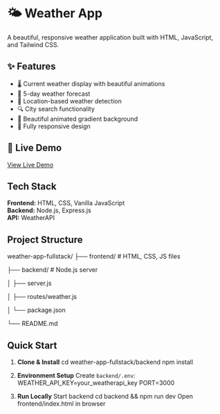 # 🌤️ Weather App

A beautiful, responsive weather application built with HTML, JavaScript, and Tailwind CSS.

## ✨ Features
- 🌡️ Current weather display with beautiful animations
- 📅 5-day weather forecast
- 📍 Location-based weather detection
- 🔍 City search functionality
- 🎨 Beautiful animated gradient background
- 📱 Fully responsive design

## 🚀 Live Demo
[View Live Demo](https://akshatguptaweatherapp.netlify.app/)

## Tech Stack

**Frontend:** HTML, CSS, Vanilla JavaScript  
**Backend:** Node.js, Express.js  
**API:** WeatherAPI

## Project Structure

weather-app-fullstack/
├── frontend/ # HTML, CSS, JS files

├── backend/ # Node.js server

│ ├── server.js

│ ├── routes/weather.js

│ └── package.json

└── README.md



## Quick Start

1. **Clone & Install**
cd weather-app-fullstack/backend
npm install


2. **Environment Setup**
Create `backend/.env`:
WEATHER_API_KEY=your_weatherapi_key
PORT=3000


3. **Run Locally**
Start backend
cd backend && npm run dev
Open frontend/index.html in browser


